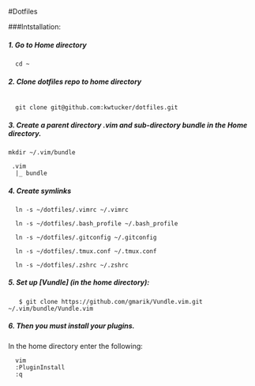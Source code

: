 #Dotfiles

###Intstallation:

##### 1. Go to Home directory
```
  cd ~
```

##### 2. Clone dotfiles repo to home directory
```

  git clone git@github.com:kwtucker/dotfiles.git
```

##### 3. Create a parent directory .vim and sub-directory bundle in the Home directory.
```
mkdir ~/.vim/bundle
```

```
 .vim
  |_ bundle
```

##### 4. Create symlinks

```
  ln -s ~/dotfiles/.vimrc ~/.vimrc

  ln -s ~/dotfiles/.bash_profile ~/.bash_profile

  ln -s ~/dotfiles/.gitconfig ~/.gitconfig

  ln -s ~/dotfiles/.tmux.conf ~/.tmux.conf

  ln -s ~/dotfiles/.zshrc ~/.zshrc
```

##### 5. Set up [Vundle] (in the home directory):
```
   $ git clone https://github.com/gmarik/Vundle.vim.git ~/.vim/bundle/Vundle.vim
```
##### 6. Then you must install your plugins.
In the home directory enter the following:
```
  vim
  :PluginInstall
  :q
```
